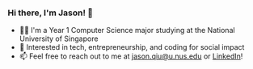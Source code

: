 ### Hi there, I'm Jason! 👋

- 👨‍💻 I'm a Year 1 Computer Science major studying at the National University of Singapore
- 🔎 Interested in tech, entrepreneurship, and coding for social impact
- 📫 Feel free to reach out to me at [jason.qiu@u.nus.edu](mailto:jason.qiu@u.nus.edu) or [LinkedIn](https://www.linkedin.com/in/jasonqiu212/)!
